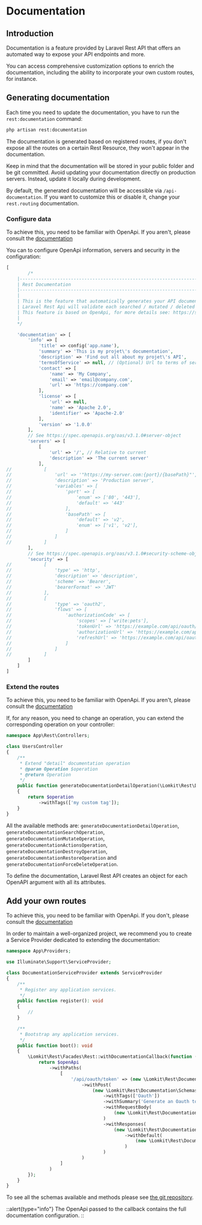 # Documentation

## Introduction

Documentation is a feature provided by Laravel Rest API that offers an automated way to expose your API endpoints and more.

You can access comprehensive customization options to enrich the documentation, including the ability to incorporate your own custom routes, for instance.

## Generating documentation

Each time you need to update the documentation, you have to run the `rest:documentation` command:

```bash
php artisan rest:documentation
```

The documentation is generated based on registered routes, if you don't expose all the routes on a certain Rest Resource, they won't appear in the documentation.

Keep in mind that the documentation will be stored in your public folder and be git committed. Avoid updating your documentation directly on production servers. Instead, update it locally during development.

By default, the generated documentation will be accessible via `/api-documentation`. If you want to customize this or disable it, change your `rest.routing` documentation.

### Configure data

To achieve this, you need to be familiar with OpenApi. If you aren't, please consult the [documentation](https://spec.openapis.org/oas/v3.1.0)

You can to configure OpenApi information, servers and security in the configuration:
```php
[
        /*
    |--------------------------------------------------------------------------
    | Rest Documentation
    |--------------------------------------------------------------------------
    |
    | This is the feature that automatically generates your API documentation for you.
    | Laravel Rest Api will validate each searched / mutated / deleted model to avoid leaks in your API.
    | This feature is based on OpenApi, for more details see: https://swagger.io/specification/
    |
    */

    'documentation' => [
        'info' => [
            'title' => config('app.name'),
            'summary' => 'This is my projet\'s documentation',
            'description' => 'Find out all about my projet\'s API',
            'termsOfService' => null, // (Optional) Url to terms of services
            'contact' => [
                'name' => 'My Company',
                'email' => 'email@company.com',
                'url' => 'https://company.com'
            ],
            'license' => [
                'url' => null,
                'name' => 'Apache 2.0',
                'identifier' => 'Apache-2.0'
            ],
            'version' => '1.0.0'
        ],
        // See https://spec.openapis.org/oas/v3.1.0#server-object
        'servers' => [
            [
                'url' => '/', // Relative to current
                'description' => 'The current server'
            ],
//            [
//                'url' => '"https://my-server.com:{port}/{basePath}"',
//                'description' => 'Production server',
//                'variables' => [
//                    'port' => [
//                        'enum' => ['80', '443'],
//                        'default' => '443'
//                    ],
//                    'basePath' => [
//                        'default' => 'v2',
//                        'enum' => ['v1', 'v2'],
//                    ]
//                ]
//            ]
        ],
        // See https://spec.openapis.org/oas/v3.1.0#security-scheme-object
        'security' => [
//            [
//                'type' => 'http',
//                'description' => 'description',
//                'scheme' => 'Bearer',
//                'bearerFormat' => 'JWT'
//            ],
//            [
//                'type' => 'oauth2',
//                'flows' => [
//                    'authorizationCode' => [
//                        'scopes' => ['write:pets'],
//                        'tokenUrl' => 'https://example.com/api/oauth/token',
//                        'authorizationUrl' => 'https://example.com/api/oauth/dialog',
//                        'refreshUrl' => 'https://example.com/api/oauth/refresh',
//                    ]
//                ]
//            ]
        ]
    ]
]
```

### Extend the routes

To achieve this, you need to be familiar with OpenApi. If you aren't, please consult the [documentation](https://spec.openapis.org/oas/v3.1.0)

If, for any reason, you need to change an operation, you can extend the corresponding operation on your controller:

```php
namespace App\Rest\Controllers;

class UsersController
{
    /**
     * Extend "detail" documentation operation
     * @param Operation $operation
     * @return Operation
     */
    public function generateDocumentationDetailOperation(\Lomkit\Rest\Documentation\Schemas\Operation $operation): Operation
    {
        return $operation
            ->withTags(['my custom tag']);
    }
}
```

All the available methods are: `generateDocumentationDetailOperation`, `generateDocumentationSearchOperation`, `generateDocumentationMutateOperation`, 
`generateDocumentationActionsOperation`, `generateDocumentationDestroyOperation`, `generateDocumentationRestoreOperation` and `generateDocumentationForceDeleteOperation`.

To define the documentation, Laravel Rest API creates an object for each OpenAPI argument with all its attributes.

## Add your own routes

To achieve this, you need to be familiar with OpenApi. If you don't, please consult the [documentation](https://spec.openapis.org/oas/v3.1.0)

In order to maintain a well-organized project, we recommend you to create a Service Provider dedicated to extending the documentation:

```php
namespace App\Providers;

use Illuminate\Support\ServiceProvider;

class DocumentationServiceProvider extends ServiceProvider
{
    /**
     * Register any application services.
     */
    public function register(): void
    {
        //
    }

    /**
     * Bootstrap any application services.
     */
    public function boot(): void
    {
        \Lomkit\Rest\Facades\Rest::withDocumentationCallback(function (\Lomkit\Rest\Documentation\Schemas\OpenApi $openApi) {
            return $openApi
                ->withPaths(
                    [
                        '/api/oauth/token' => (new \Lomkit\Rest\Documentation\Schemas\Path)
                            ->withPost(
                                (new \Lomkit\Rest\Documentation\Schemas\Operation)
                                    ->withTags(['Oauth'])
                                    ->withSummary('Generate an Oauth token')
                                    ->withRequestBody(
                                        (new \Lomkit\Rest\Documentation\Schemas\RequestBody)
                                    )
                                    ->withResponses(
                                        (new \Lomkit\Rest\Documentation\Schemas\Responses)
                                            ->withDefault(
                                                (new \Lomkit\Rest\Documentation\Schemas\Response)
                                            )
                                    )
                            )
                    ]
                )
        });
    }
}
```

To see all the schemas available and methods please see [the git repository](https://github.com/Lomkit/laravel-rest-api/tree/master/src/Documentation/Schemas).

::alert{type="info"}
The OpenApi passed to the callback contains the full documentation configuration.
::
